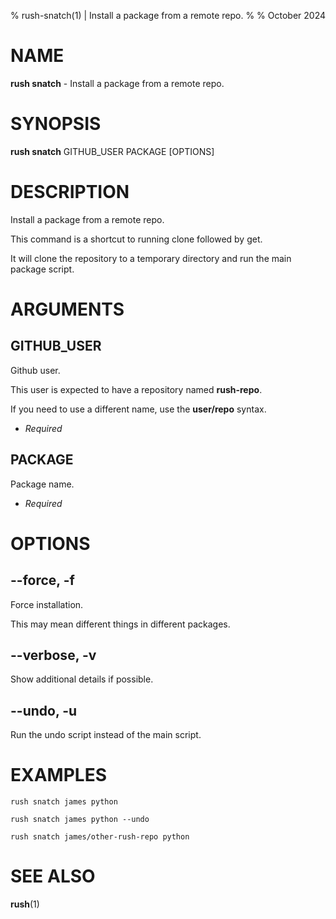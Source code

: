 % rush-snatch(1) | Install a package from a remote repo.
% 
% October 2024

NAME
==================================================

**rush snatch** - Install a package from a remote repo.

SYNOPSIS
==================================================

**rush snatch** GITHUB_USER PACKAGE [OPTIONS]

DESCRIPTION
==================================================

Install a package from a remote repo.

This command is a shortcut to running clone followed by get.

It will clone the repository to a temporary directory and run the main package script.


ARGUMENTS
==================================================

GITHUB_USER
--------------------------------------------------

Github user.

This user is expected to have a repository named **rush-repo**.

If you need to use a different name, use the **user/repo** syntax.

- *Required*

PACKAGE
--------------------------------------------------

Package name.

- *Required*

OPTIONS
==================================================

--force, -f
--------------------------------------------------

Force installation.

This may mean different things in different packages.


--verbose, -v
--------------------------------------------------

Show additional details if possible.


--undo, -u
--------------------------------------------------

Run the undo script instead of the main script.


EXAMPLES
==================================================

~~~
rush snatch james python

rush snatch james python --undo

rush snatch james/other-rush-repo python

~~~

SEE ALSO
==================================================

**rush**(1)


